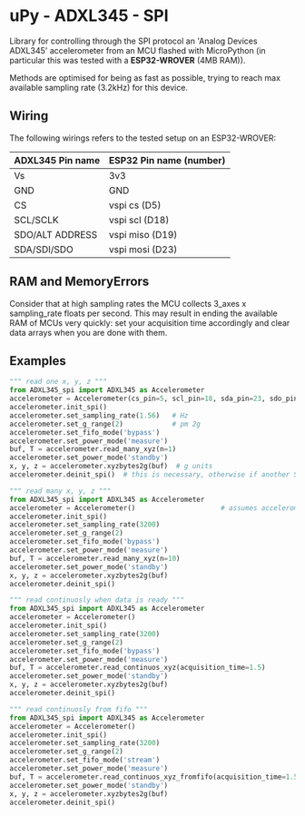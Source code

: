 # uPy - ADXL345 - SPI
Library for controlling through the SPI protocol an 'Analog Devices ADXL345' accelerometer from an MCU flashed with MicroPython (in particular this was tested with a **ESP32-WROVER** (4MB RAM)).

Methods are optimised for being as fast as possible, trying to reach max available sampling rate (3.2kHz) for this device.

## Wiring
The following wirings refers to the tested setup on an ESP32-WROVER:

ADXL345 Pin name  | ESP32 Pin name (number)
 ---------------- | -----------------------
Vs                | 3v3
GND               | GND
CS                | vspi cs (D5)
SCL/SCLK          | vspi scl (D18)
SDO/ALT ADDRESS   | vspi miso (D19)
SDA/SDI/SDO       | vspi mosi (D23)

## RAM and MemoryErrors
Consider that at high sampling rates the MCU collects 3_axes x sampling_rate floats per second. This may result in ending the available RAM of MCUs very quickly: set your acquisition time accordingly and clear data arrays when you are done with them. 

## Examples
``` python
""" read one x, y, z """
from ADXL345_spi import ADXL345 as Accelerometer
accelerometer = Accelerometer(cs_pin=5, scl_pin=18, sda_pin=23, sdo_pin=19, spi_freq=5000000)
accelerometer.init_spi()
accelerometer.set_sampling_rate(1.56)   # Hz
accelerometer.set_g_range(2)            # pm 2g
accelerometer.set_fifo_mode('bypass')
accelerometer.set_power_mode('measure')
buf, T = accelerometer.read_many_xyz(n=1)
accelerometer.set_power_mode('standby')
x, y, z = accelerometer.xyzbytes2g(buf)  # g units
accelerometer.deinit_spi()  # this is necessary, otherwise if another SPI is initialized it won't work
```

``` python
""" read many x, y, z """
from ADXL345_spi import ADXL345 as Accelerometer
accelerometer = Accelerometer()                     # assumes accelerometer is connected to ESP32 vspi default Pins
accelerometer.init_spi()
accelerometer.set_sampling_rate(3200)
accelerometer.set_g_range(2)
accelerometer.set_fifo_mode('bypass')
accelerometer.set_power_mode('measure')
buf, T = accelerometer.read_many_xyz(n=10)
accelerometer.set_power_mode('standby')
x, y, z = accelerometer.xyzbytes2g(buf)
accelerometer.deinit_spi()
```

``` python
""" read continuosly when data is ready """
from ADXL345_spi import ADXL345 as Accelerometer
accelerometer = Accelerometer()
accelerometer.init_spi()
accelerometer.set_sampling_rate(3200)
accelerometer.set_g_range(2)
accelerometer.set_fifo_mode('bypass')
accelerometer.set_power_mode('measure')
buf, T = accelerometer.read_continuos_xyz(acquisition_time=1.5)
accelerometer.set_power_mode('standby')
x, y, z = accelerometer.xyzbytes2g(buf)
accelerometer.deinit_spi()
```

``` python
""" read continuosly from fifo """
from ADXL345_spi import ADXL345 as Accelerometer
accelerometer = Accelerometer()
accelerometer.init_spi()
accelerometer.set_sampling_rate(3200)
accelerometer.set_g_range(2)
accelerometer.set_fifo_mode('stream')
accelerometer.set_power_mode('measure')
buf, T = accelerometer.read_continuos_xyz_fromfifo(acquisition_time=1.5)
accelerometer.set_power_mode('standby')
x, y, z = accelerometer.xyzbytes2g(buf)
accelerometer.deinit_spi()
```
